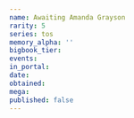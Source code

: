 ```yaml
---
name: Awaiting Amanda Grayson
rarity: 5
series: tos
memory_alpha: ''
bigbook_tier:
events:
in_portal:
date:
obtained:
mega:
published: false
---
```

